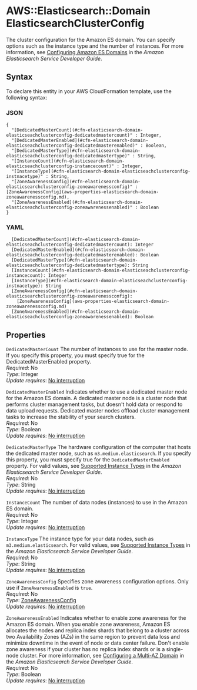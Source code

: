 # AWS::Elasticsearch::Domain ElasticsearchClusterConfig<a name="aws-properties-elasticsearch-domain-elasticsearchclusterconfig"></a>

The cluster configuration for the Amazon ES domain\. You can specify options such as the instance type and the number of instances\. For more information, see [Configuring Amazon ES Domains](https://docs.aws.amazon.com/elasticsearch-service/latest/developerguide/es-createupdatedomains.html#es-createdomains-configure-cluster-cli) in the *Amazon Elasticsearch Service Developer Guide*\.

## Syntax<a name="aws-properties-elasticsearch-domain-elasticsearchclusterconfig-syntax"></a>

To declare this entity in your AWS CloudFormation template, use the following syntax:

### JSON<a name="aws-properties-elasticsearch-domain-elasticsearchclusterconfig-syntax.json"></a>

```
{
  "[DedicatedMasterCount](#cfn-elasticsearch-domain-elasticseachclusterconfig-dedicatedmastercount)" : Integer,
  "[DedicatedMasterEnabled](#cfn-elasticsearch-domain-elasticseachclusterconfig-dedicatedmasterenabled)" : Boolean,
  "[DedicatedMasterType](#cfn-elasticsearch-domain-elasticseachclusterconfig-dedicatedmastertype)" : String,
  "[InstanceCount](#cfn-elasticsearch-domain-elasticseachclusterconfig-instancecount)" : Integer,
  "[InstanceType](#cfn-elasticsearch-domain-elasticseachclusterconfig-instnacetype)" : String,
  "[ZoneAwarenessConfig](#cfn-elasticsearch-domain-elasticsearchclusterconfig-zoneawarenessconfig)" : [ZoneAwarenessConfig](aws-properties-elasticsearch-domain-zoneawarenessconfig.md),
  "[ZoneAwarenessEnabled](#cfn-elasticsearch-domain-elasticseachclusterconfig-zoneawarenessenabled)" : Boolean
}
```

### YAML<a name="aws-properties-elasticsearch-domain-elasticsearchclusterconfig-syntax.yaml"></a>

```
  [DedicatedMasterCount](#cfn-elasticsearch-domain-elasticseachclusterconfig-dedicatedmastercount): Integer
  [DedicatedMasterEnabled](#cfn-elasticsearch-domain-elasticseachclusterconfig-dedicatedmasterenabled): Boolean
  [DedicatedMasterType](#cfn-elasticsearch-domain-elasticseachclusterconfig-dedicatedmastertype): String
  [InstanceCount](#cfn-elasticsearch-domain-elasticseachclusterconfig-instancecount): Integer
  [InstanceType](#cfn-elasticsearch-domain-elasticseachclusterconfig-instnacetype): String
  [ZoneAwarenessConfig](#cfn-elasticsearch-domain-elasticsearchclusterconfig-zoneawarenessconfig): 
    [ZoneAwarenessConfig](aws-properties-elasticsearch-domain-zoneawarenessconfig.md)
  [ZoneAwarenessEnabled](#cfn-elasticsearch-domain-elasticseachclusterconfig-zoneawarenessenabled): Boolean
```

## Properties<a name="aws-properties-elasticsearch-domain-elasticsearchclusterconfig-properties"></a>

`DedicatedMasterCount`  <a name="cfn-elasticsearch-domain-elasticseachclusterconfig-dedicatedmastercount"></a>
The number of instances to use for the master node\. If you specify this property, you must specify true for the DedicatedMasterEnabled property\.  
*Required*: No  
*Type*: Integer  
*Update requires*: [No interruption](https://docs.aws.amazon.com/AWSCloudFormation/latest/UserGuide/using-cfn-updating-stacks-update-behaviors.html#update-no-interrupt)

`DedicatedMasterEnabled`  <a name="cfn-elasticsearch-domain-elasticseachclusterconfig-dedicatedmasterenabled"></a>
Indicates whether to use a dedicated master node for the Amazon ES domain\. A dedicated master node is a cluster node that performs cluster management tasks, but doesn't hold data or respond to data upload requests\. Dedicated master nodes offload cluster management tasks to increase the stability of your search clusters\.  
*Required*: No  
*Type*: Boolean  
*Update requires*: [No interruption](https://docs.aws.amazon.com/AWSCloudFormation/latest/UserGuide/using-cfn-updating-stacks-update-behaviors.html#update-no-interrupt)

`DedicatedMasterType`  <a name="cfn-elasticsearch-domain-elasticseachclusterconfig-dedicatedmastertype"></a>
The hardware configuration of the computer that hosts the dedicated master node, such as `m3.medium.elasticsearch`\. If you specify this property, you must specify true for the `DedicatedMasterEnabled` property\. For valid values, see [Supported Instance Types](https://docs.aws.amazon.com/elasticsearch-service/latest/developerguide/aes-supported-instance-types.html) in the *Amazon Elasticsearch Service Developer Guide*\.  
*Required*: No  
*Type*: String  
*Update requires*: [No interruption](https://docs.aws.amazon.com/AWSCloudFormation/latest/UserGuide/using-cfn-updating-stacks-update-behaviors.html#update-no-interrupt)

`InstanceCount`  <a name="cfn-elasticsearch-domain-elasticseachclusterconfig-instancecount"></a>
The number of data nodes \(instances\) to use in the Amazon ES domain\.  
*Required*: No  
*Type*: Integer  
*Update requires*: [No interruption](https://docs.aws.amazon.com/AWSCloudFormation/latest/UserGuide/using-cfn-updating-stacks-update-behaviors.html#update-no-interrupt)

`InstanceType`  <a name="cfn-elasticsearch-domain-elasticseachclusterconfig-instnacetype"></a>
The instance type for your data nodes, such as `m3.medium.elasticsearch`\. For valid values, see [Supported Instance Types](https://docs.aws.amazon.com/elasticsearch-service/latest/developerguide/aes-supported-instance-types.html) in the *Amazon Elasticsearch Service Developer Guide*\.  
*Required*: No  
*Type*: String  
*Update requires*: [No interruption](https://docs.aws.amazon.com/AWSCloudFormation/latest/UserGuide/using-cfn-updating-stacks-update-behaviors.html#update-no-interrupt)

`ZoneAwarenessConfig`  <a name="cfn-elasticsearch-domain-elasticsearchclusterconfig-zoneawarenessconfig"></a>
Specifies zone awareness configuration options\. Only use if `ZoneAwarenessEnabled` is `true`\.  
*Required*: No  
*Type*: [ZoneAwarenessConfig](aws-properties-elasticsearch-domain-zoneawarenessconfig.md)  
*Update requires*: [No interruption](https://docs.aws.amazon.com/AWSCloudFormation/latest/UserGuide/using-cfn-updating-stacks-update-behaviors.html#update-no-interrupt)

`ZoneAwarenessEnabled`  <a name="cfn-elasticsearch-domain-elasticseachclusterconfig-zoneawarenessenabled"></a>
Indicates whether to enable zone awareness for the Amazon ES domain\. When you enable zone awareness, Amazon ES allocates the nodes and replica index shards that belong to a cluster across two Availability Zones \(AZs\) in the same region to prevent data loss and minimize downtime in the event of node or data center failure\. Don't enable zone awareness if your cluster has no replica index shards or is a single\-node cluster\. For more information, see [Configuring a Multi\-AZ Domain](https://docs.aws.amazon.com/elasticsearch-service/latest/developerguide/es-managedomains.html#es-managedomains-multiaz) in the *Amazon Elasticsearch Service Developer Guide*\.  
*Required*: No  
*Type*: Boolean  
*Update requires*: [No interruption](https://docs.aws.amazon.com/AWSCloudFormation/latest/UserGuide/using-cfn-updating-stacks-update-behaviors.html#update-no-interrupt)